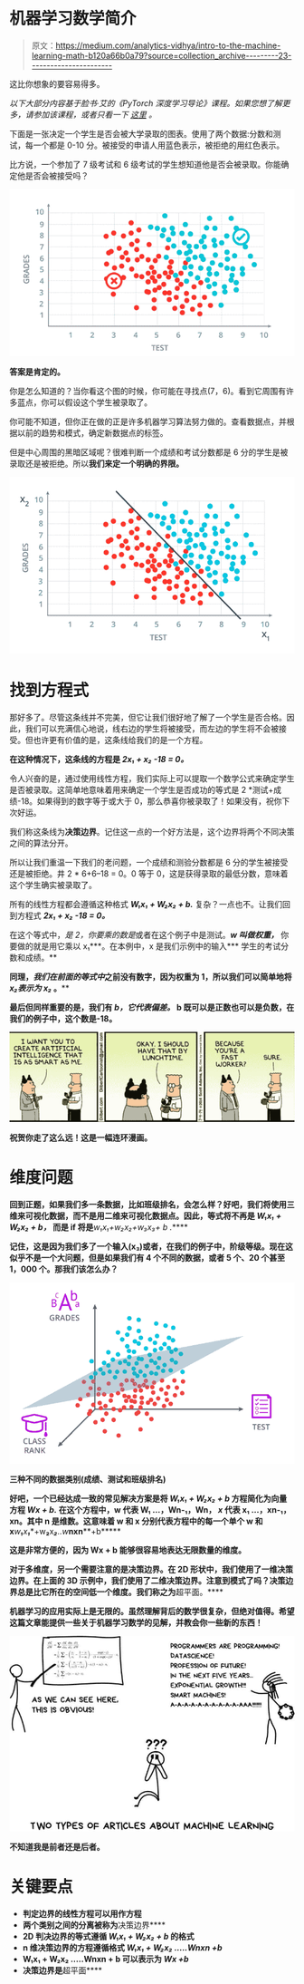 # 机器学习数学简介

> 原文：<https://medium.com/analytics-vidhya/intro-to-the-machine-learning-math-b120a66b0a79?source=collection_archive---------23----------------------->

这比你想象的要容易得多。

*以下大部分内容基于脸书·艾的《PyTorch 深度学习导论》课程。如果您想了解更多，请参加该课程，或者只看一下* [*这里*](https://www.udacity.com/course/deep-learning-pytorch--ud188) *。*

下面是一张决定一个学生是否会被大学录取的图表。使用了两个数据:分数和测试，每一个都是 0-10 分。被接受的申请人用蓝色表示，被拒绝的用红色表示。

比方说，一个参加了 7 级考试和 6 级考试的学生想知道他是否会被录取。你能确定他是否会被接受吗？

![](img/59720338ab7197eff8ec52ad1030c05b.png)

**答案是肯定的。**

你是怎么知道的？当你看这个图的时候，你可能在寻找点(7，6)。看到它周围有许多蓝点，你可以假设这个学生被录取了。

你可能不知道，但你正在做的正是许多机器学习算法努力做的。查看数据点，并根据以前的趋势和模式，确定新数据点的标签。

但是中心周围的黑暗区域呢？很难判断一个成绩和考试分数都是 6 分的学生是被录取还是被拒绝。所以**我们来定一个明确的界限。**

![](img/37b7e5ddf8d605ae355f25e57bedc600.png)

# 找到方程式

那好多了。尽管这条线并不完美，但它让我们很好地了解了一个学生是否合格。因此，我们可以充满信心地说，线右边的学生将被接受，而左边的学生将不会被接受。但也许更有价值的是，这条线给我们的是一个方程。

**在这种情况下，这条线的方程是 *2x₁ + x₂ -18 = 0。***

令人兴奋的是，通过使用线性方程，我们实际上可以提取一个数学公式来确定学生是否被录取。这简单地意味着用来确定一个学生是否成功的等式是 2 *测试+成绩-18。如果得到的数字等于或大于 0，那么恭喜你被录取了！如果没有，祝你下次好运。

我们称这条线为**决策边界**。记住这一点的一个好方法是，这个边界将两个不同决策之间的算法分开。

所以让我们重温一下我们的老问题，一个成绩和测验分数都是 6 分的学生被接受还是被拒绝。井 2 * 6+6–18 = 0。0 等于 0，这是获得录取的最低分数，意味着这个学生确实被录取了。

所有的线性方程都会遵循这种格式 ***W₁x₁ + W₂x₂ + b.*** 复杂？一点也不。让我们回到方程式 ***2x₁ + x₂ -18 = 0。***

在这个等式中，*是 2，你要乘的数是*或者在这个例子中是测试。***w 叫做权重，*** 你要做的就是用它乘以 x₁***。在本例中，x 是我们示例中的输入*** 学生的考试分数和成绩。**

**同理，*我们在前面的等式中*之前没有数字，因为权重为 1，所以我们可以简单地将 ***x₂表示为 x₂*** 。****

**最后但同样重要的是，我们有 ***b，它代表偏差。*** b 既可以是正数也可以是负数，在我们的例子中，这个数是-18。**

**![](img/857cc87f3e17e16b8c44b9acbbe48afa.png)**

**祝贺你走了这么远！这是一幅连环漫画。**

# **维度问题**

**回到正题，如果我们多一条数据，比如班级排名，会怎么样？好吧，我们将使用三维来可视化数据，而不是用二维来可视化数据点。因此，等式将不再是 ***W₁x₁ + W₂x₂ + b，*** 而是 if 将是***w₁x₁+w₂x₂+w₃x₃+ b .*****

**记住，这是因为我们多了一个输入(x₃)或者，在我们的例子中，阶级等级。现在这似乎不是一个大问题，但是如果我们有 4 个不同的数据，或者 5 个、20 个甚至 1，000 个。那我们该怎么办？**

**![](img/d9063eaecd8a39304b503edda7580649.png)**

**三种不同的数据类别(成绩、测试和班级排名)**

**好吧，一个已经达成一致的常见解决方案是将 ***W₁x₁ + W₂x₂ + b*** 方程简化为向量方程 ***Wx + b.*** 在这个方程中，w 代表 W₁ …，Wn-₁，Wn， *x* 代表 x₁ …，xn-₁，xn。其中 n 是维数。这意味着 w 和 x 分别代表方程中的每一个单个 w 和 x***w****₁****x****₁****+w****₂****x****₂***..w***n****x****n****+b*****

**这是非常方便的，因为 Wx + b 能够很容易地表达无限数量的维度。**

**对于多维度，另一个需要注意的是决策边界。在 2D 形状中，我们使用了一维决策边界。在上面的 3D 示例中，我们使用了二维决策边界。注意到模式了吗？决策边界总是比它所在的空间低一个维度。我们称之为**超平面。****

**机器学习的应用实际上是无限的。虽然理解背后的数学很复杂，但绝对值得。希望这篇文章能提供一些关于机器学习数学的见解，并教会你一些新的东西！**

**![](img/cee45a8cc7029ca538ae37041244a9fe.png)**

**不知道我是前者还是后者。**

# **关键要点**

*   **判定边界的线性方程可以用作方程**
*   **两个类别之间的分离被称为**决策边界****
*   **2D 判决边界的等式遵循 ***W₁x₁ + W₂x₂ + b*** 的格式**
*   **n 维决策边界的方程遵循格式 *W₁x₁ + W₂x₂ …..Wnxn +b***
*   **W₁x₁ + W₂x₂ …..Wnxn + b 可以表示为 *Wx +b***
*   **决策边界是**超平面****